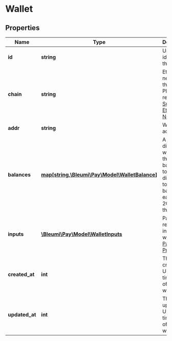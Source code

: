 # Wallet

## Properties
Name | Type | Description | Notes
------------ | ------------- | ------------- | -------------
**id** | **string** | Unique ID identifying the wallet |
**chain** | **string** | Ethereum network of the wallet. Please refer to the [Supported Ethereum Networks.](https://pay.bleumi.com/docs/#supported-ethereum-networks) |
**addr** | **string** | Wallet address | 
**balances** | [**map[string,\Bleumi\Pay\Model\WalletBalance]**](WalletBalance.md) | A dictionary which gives the balance, token-digits and token-balance for each ERC-20 token in the wallet. | updated.<br>'0' - No incoming/outgoing transactions recorded. | 
**inputs** | [**\Bleumi\Pay\Model\WalletInputs**](WalletInputs.md) | Parameters required to interact with the  [Payment Processor](https://pay.bleumi.com/docs/#payment-processor-address) |
**created_at** | **int** | The created UNIX timestamp of the wallet | 
**updated_at** | **int** | The last updated UNIX timestamp of the wallet |



